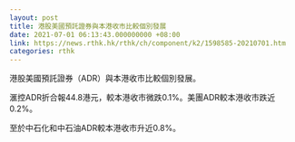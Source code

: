 ```yaml
---
layout: post
title: 港股美國預託證券與本港收市比較個別發展
date: 2021-07-01 06:13:43.000000000 +08:00
link: https://news.rthk.hk/rthk/ch/component/k2/1598585-20210701.htm
categories: rthk
---
```


港股美國預託證券（ADR）與本港收市比較個別發展。

滙控ADR折合報44.8港元，較本港收市微跌0.1%。美團ADR較本港收市跌近0.2%。

至於中石化和中石油ADR較本港收市升近0.8%。
